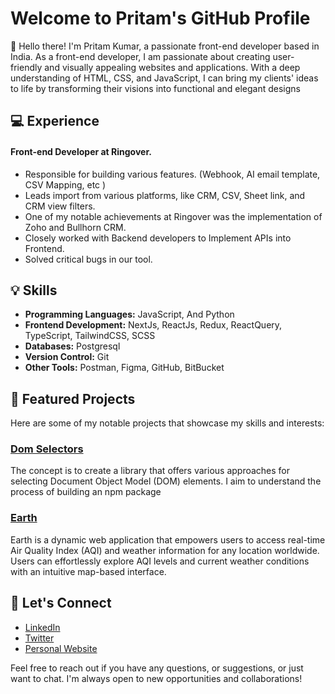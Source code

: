 # Welcome to Pritam's GitHub Profile

👋 Hello there! I'm Pritam Kumar, a passionate front-end developer based in India. As a front-end developer, I am passionate about creating user-friendly and visually appealing websites and applications. With a deep understanding of HTML, CSS, and JavaScript, I can bring my clients' ideas to life by transforming their visions into functional and elegant designs

## 💻 Experience
#### Front-end Developer at Ringover. 
- Responsible for building various features. (Webhook, AI email template, CSV Mapping, etc )
- Leads import from various platforms, like CRM, CSV, Sheet link, and CRM view filters.
- One of my notable achievements at Ringover was the implementation of Zoho and Bullhorn CRM.
- Closely worked with Backend developers to Implement APIs into Frontend.
- Solved critical bugs in our tool.

## 💡 Skills

- **Programming Languages:** JavaScript, And Python
- **Frontend Development:** NextJs, ReactJs, Redux, ReactQuery, TypeScript, TailwindCSS, SCSS
- **Databases:** Postgresql
- **Version Control:** Git
- **Other Tools:** Postman, Figma, GitHub, BitBucket


## 🚀 Featured Projects
Here are some of my notable projects that showcase my skills and interests:

### [Dom Selectors](https://www.npmjs.com/package/@pritamkrv/dom-selectors)
The concept is to create a library that offers various approaches for selecting Document Object Model (DOM) elements. I aim to understand the process of building an npm package

### [Earth](https://github.com/pritam-kr/Earth)
Earth is a dynamic web application that empowers users to access real-time Air Quality Index (AQI) and weather information for any location worldwide. Users can effortlessly explore AQI levels and current weather conditions with an intuitive map-based interface.

## 🤝 Let's Connect

- [LinkedIn](https://www.linkedin.com/in/pritam-kumar-0ab3431bb/)
- [Twitter](https://twitter.com/Pritamkr_)
- [Personal Website](https://pritam-kumar.netlify.app/)

Feel free to reach out if you have any questions, or suggestions, or just want to chat. I'm always open to new opportunities and collaborations!
